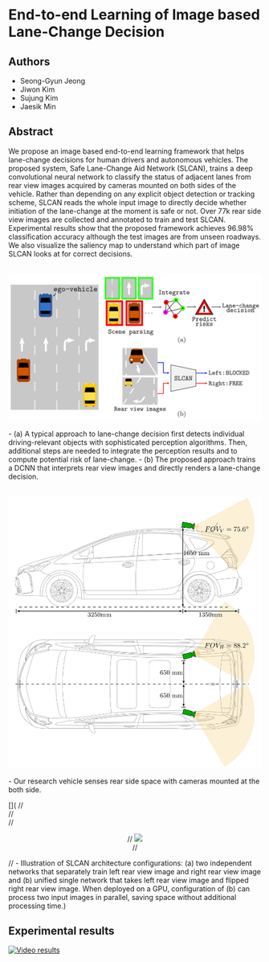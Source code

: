 # End-to-end Learning of Image based Lane-Change Decision

## Authors
  - Seong-Gyun Jeong
  - Jiwon Kim
  - Sujung Kim
  - Jaesik Min

## Abstract
  We propose an image based end-to-end learning framework that helps lane-change decisions for human drivers and autonomous vehicles. The proposed system, Safe Lane-Change Aid Network (SLCAN), trains a deep convolutional neural network to classify the status of adjacent lanes from rear view images acquired by cameras mounted on both sides of the vehicle. Rather than depending on any explicit object detection or tracking scheme, SLCAN reads the whole input image to directly decide whether initiation of the lane-change at the moment is safe or not. Over 77k rear side view images are collected and annotated to train and test SLCAN. Experimental results show that the proposed framework achieves 96.98% classification accuracy although the test images are from unseen roadways. We also visualize the saliency map to understand which part of image SLCAN looks at for correct decisions.
<br />
<br />

<p align="center" >
  <img src="img/overview.jpg" width="640" />  
</p>
  - (a) A typical approach to lane-change decision first detects individual driving-relevant objects with sophisticated perception algorithms. Then, additional steps are needed to integrate the perception results and to compute potential risk of lane-change. 
  - (b) The proposed approach trains a DCNN that interprets rear view images and directly renders a lane-change decision.

<br />
<br />
<p align="center" >
  <img src="img/vehicle.png" width="640" />  
</p>
  - Our research vehicle senses rear side space with cameras mounted at the both side.
    
[](
//<br />
//<br />
//<p align="center" >
//  <img src="img/architecture.png" width="640" />  
//</p>
//  - Illustration of SLCAN architecture configurations: (a) two independent networks that separately train left rear view image and right rear view image and (b) unified single network that takes left rear view image and flipped right rear view image. When deployed on a GPU, configuration of (b) can process two input images in parallel, saving space without additional processing time.)

## Experimental results
<a href="http://www.youtube.com/watch?feature=player_embedded&v=d5xJSw6qSpo
" target="_blank"><img src="http://img.youtube.com/vi/d5xJSw6qSpo/0.jpg" 
alt="Video results" width="480" height="360" /></a>
